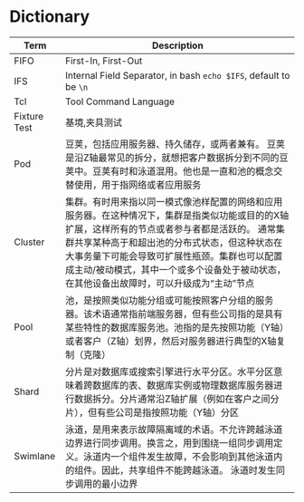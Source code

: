 # Dictionary

Term    | Description
---     | ---
FIFO    | First-In, First-Out
IFS     | Internal Field Separator, in bash `echo $IFS`, default to be `\n`
Tcl     | Tool Command Language
Fixture Test    | 基境,夹具测试
Pod     | 豆荚，包括应用服务器、持久储存，或两者兼有。 豆荚是沿Z轴最常见的拆分，就想把客户数据拆分到不同的豆荚中。豆荚有时和泳道混用。他也是一直和池的概念交替使用，用于指网络或者应用服务
Cluster | 集群。有时用来指以同一模式像池样配置的网络和应用服务器。在这种情况下，集群是指类似功能或目的的X轴扩展，这样所有的节点或者参与者都是活跃的。 通常集群共享某种高于和超出池的分布式状态，但这种状态在大事务量下可能会导致可扩展性瓶颈。集群也可以配置成主动/被动模式，其中一个或多个设备处于被动状态，在其他设备出故障时，可以升级成为“主动”节点
Pool    | 池，是按照类似功能分组或可能按照客户分组的服务器。该术语通常指前端服务器，但有些公司指的是具有某些特性的数据库服务池。池指的是先按照功能（Y轴）或者客户（Z轴）划界，然后对服务器进行典型的X轴复制（克隆）
Shard   | 分片是对数据库或搜索引擎进行水平分区。水平分区意味着跨数据库的表、数据库实例或物理数据库服务器进行数据拆分。分片通常沿Z轴扩展（例如在客户之间分片），但有些公司是指按照功能（Y轴）分区
Swimlane| 泳道，是用来表示故障隔离域的术语。不允许跨越泳道边界进行同步调用。换言之，用到围绕一组同步调用定义。泳道内一个组件发生故障，不会影响到其他泳道内的组件。因此，共享组件不能跨越泳道。 泳道时发生同步调用的最小边界
